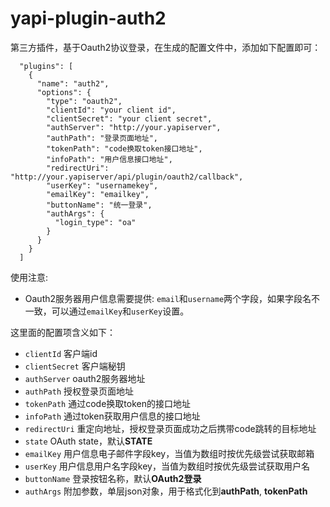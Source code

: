 # yapi-plugin-auth2

第三方插件，基于Oauth2协议登录，在生成的配置文件中，添加如下配置即可：

```
  "plugins": [
    {
      "name": "auth2",
      "options": {
        "type": "oauth2",
        "clientId": "your client id",
        "clientSecret": "your client secret",
        "authServer": "http://your.yapiserver",
        "authPath": "登录页面地址",
        "tokenPath": "code换取token接口地址",
        "infoPath": "用户信息接口地址",
        "redirectUri": "http://your.yapiserver/api/plugin/oauth2/callback",
        "userKey": "usernamekey",
        "emailKey": "emailkey",
        "buttonName": "统一登录",
        "authArgs": {
          "login_type": "oa"
        }
      }
    }
  ]
```
使用注意:

- Oauth2服务器用户信息需要提供: `email`和`username`两个字段，如果字段名不一致，可以通过`emailKey`和`userKey`设置。

这里面的配置项含义如下：

- `clientId` 客户端id
- `clientSecret` 客户端秘钥
- `authServer` oauth2服务器地址
- `authPath` 授权登录页面地址
- `tokenPath` 通过code换取token的接口地址
- `infoPath` 通过token获取用户信息的接口地址
- `redirectUri` 重定向地址，授权登录页面成功之后携带code跳转的目标地址
- `state` OAuth state，默认**STATE**
- `emailKey` 用户信息电子邮件字段key，当值为数组时按优先级尝试获取邮箱
- `userKey` 用户信息用户名字段key，当值为数组时按优先级尝试获取用户名
- `buttonName` 登录按钮名称，默认**OAuth2登录**
- `authArgs` 附加参数，单层json对象，用于格式化到**authPath**, **tokenPath**
